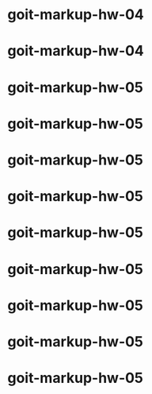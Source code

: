 # goit-markup-hw-04
# goit-markup-hw-04
# goit-markup-hw-05
# goit-markup-hw-05
# goit-markup-hw-05
# goit-markup-hw-05
# goit-markup-hw-05
# goit-markup-hw-05
# goit-markup-hw-05
# goit-markup-hw-05
# goit-markup-hw-05
